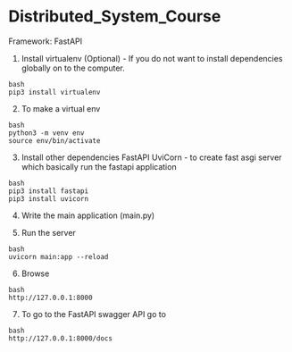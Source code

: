 # Distributed_System_Course
Framework: FastAPI
1. Install virtualenv (Optional) - If you do not want to install dependencies globally on to the computer.
```
bash
pip3 install virtualenv
```

2. To make a virtual env
```
bash
python3 -m venv env
source env/bin/activate
```

3. Install other dependencies
FastAPI
UviCorn - to create fast asgi server which basically run the fastapi application
```
bash
pip3 install fastapi
pip3 install uvicorn 
```

4. Write the main application (main.py)

5. Run the server
```
bash
uvicorn main:app --reload
```

6. Browse
```
bash
http://127.0.0.1:8000
```

7. To go to the FastAPI swagger API go to 
```
bash
http://127.0.0.1:8000/docs
```

